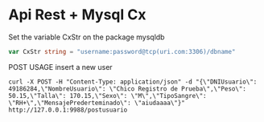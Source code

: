 # Api Rest + Mysql Cx

Set the variable CxStr on the package mysqldb

```go
var CxStr string = "username:password@tcp(uri.com:3306)/dbname"
```

POST USAGE
insert a new user

```
curl -X POST -H "Content-Type: application/json" -d "{\"DNIUsuario\": 49186284,\"NombreUsuario\": \"Chico Registro de Prueba\",\"Peso\": 50.15,\"Talla\": 170.15,\"Sexo\": \"M\",\"TipoSangre\": \"RH+\",\"MensajePrederteminado\": \"aiudaaaa\"}" http://127.0.0.1:9988/postusuario
```